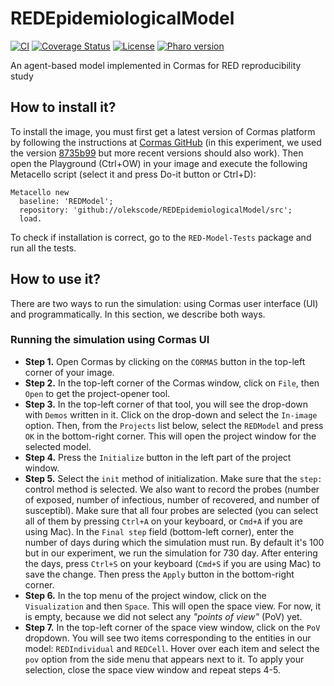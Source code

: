 # REDEpidemiologicalModel

[![CI](https://github.com/olekscode/REDEpidemiologicalModel/actions/workflows/test.yml/badge.svg)](https://github.com/olekscode/REDEpidemiologicalModel/actions/workflows/test.yml)
[![Coverage Status](https://coveralls.io/repos/github/olekscode/REDEpidemiologicalModel/badge.svg?branch=master)](https://coveralls.io/github/olekscode/REDEpidemiologicalModel?branch=master)
[![License](https://img.shields.io/badge/license-MIT-blue.svg)](https://raw.githubusercontent.com/olekscode/REDEpidemiologicalModel/master/LICENSE)
[![Pharo version](https://img.shields.io/badge/Pharo-9.0-%23aac9ff.svg)](https://pharo.org/download)

An agent-based model implemented in Cormas for RED reproducibility study

## How to install it?

To install the image, you must first get a latest version of Cormas platform by following the instructions at [Cormas GitHub](https://github.com/cormas/cormas/blob/master/README.md) (in this experiment, we used the version [8735b99](https://github.com/cormas/cormas/tree/8735b9931b98a06913b4ecf2f6214e89bbe43a27) but more recent versions should also work).
Then open the Playground (Ctrl+OW) in your image and execute the following Metacello script (select it and press Do-it button or Ctrl+D):

```Smalltalk
Metacello new
  baseline: 'REDModel';
  repository: 'github://olekscode/REDEpidemiologicalModel/src';
  load.
```

To check if installation is correct, go to the `RED-Model-Tests` package and run all the tests.

## How to use it?

There are two ways to run the simulation: using Cormas user interface (UI) and programmatically.
In this section, we describe both ways.

### Running the simulation using Cormas UI

- **Step 1.** Open Cormas by clicking on the `CORMAS` button in the top-left corner of your image.
- **Step 2.** In the top-left corner of the Cormas window, click on `File`, then `Open` to get the project-opener tool.
- **Step 3.** In the top-left corner of that tool, you will see the drop-down with `Demos` written in it. Click on the drop-down and select the `In-image` option. Then, from the `Projects` list below, select the `REDModel` and press `OK` in the bottom-right corner. This will open the project window for the selected model.
- **Step 4.** Press the `Initialize` button in the left part of the project window.
- **Step 5.** Select the `init` method of initialization. Make sure that the `step:` control method is selected. We also want to record the probes (number of exposed, number of infectious, number of recovered, and number of susceptibl). Make sure that all four probes are selected (you can select all of them by pressing `Ctrl+A` on your keyboard, or `Cmd+A` if you are using Mac). In the `Final step` field (bottom-left corner), enter the number of days during which the simulation must run. By default it's 100 but in our experiment, we run the simulation for 730 day. After entering the days, press `Ctrl+S` on your keyboard (`Cmd+S` if you are using Mac) to save the change. Then press the `Apply` button in the bottom-right corner.
- **Step 6.** In the top menu of the project window, click on the `Visualization` and then `Space`. This will open the space view. For now, it is empty, because we did not select any _"points of view"_ (PoV) yet.
- **Step 7.** In the top-left corner of the space view window, click on the `PoV` dropdown. You will see two items corresponding to the entities in our model: `REDIndividual` and `REDCell`. Hover over each item and select the `pov` option from the side menu that appears next to it. To apply your selection, close the space view window and repeat steps 4-5.

